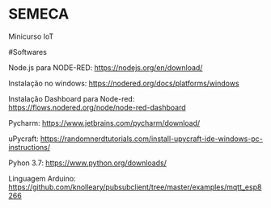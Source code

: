 # SEMECA
Minicurso IoT

#Softwares

Node.js para NODE-RED:
https://nodejs.org/en/download/

Instalação no windows:
https://nodered.org/docs/platforms/windows

Instalação Dashboard para Node-red:
https://flows.nodered.org/node/node-red-dashboard

Pycharm:
https://www.jetbrains.com/pycharm/download/

uPycraft:
https://randomnerdtutorials.com/install-upycraft-ide-windows-pc-instructions/

Pyhon 3.7: 
https://www.python.org/downloads/


Linguagem Arduino:
https://github.com/knolleary/pubsubclient/tree/master/examples/mqtt_esp8266
